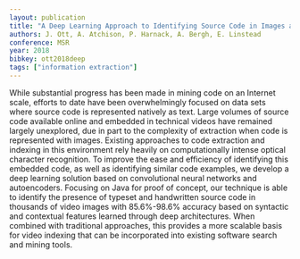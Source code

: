 ```yaml
---
layout: publication
title: "A Deep Learning Approach to Identifying Source Code in Images and Video"
authors: J. Ott, A. Atchison, P. Harnack, A. Bergh, E. Linstead
conference: MSR
year: 2018
bibkey: ott2018deep
tags: ["information extraction"]
---
```

While substantial progress has been made in mining code on an
Internet scale, efforts to date have been overwhelmingly focused on
data sets where source code is represented natively as text. Large
volumes of source code available online and embedded in technical
videos have remained largely unexplored, due in part to the complexity of extraction when code is represented with images. Existing
approaches to code extraction and indexing in this environment rely
heavily on computationally intense optical character recognition.
To improve the ease and efficiency of identifying this embedded
code, as well as identifying similar code examples, we develop a
deep learning solution based on convolutional neural networks and
autoencoders. Focusing on Java for proof of concept, our technique
is able to identify the presence of typeset and handwritten source
code in thousands of video images with 85.6%-98.6% accuracy based
on syntactic and contextual features learned through deep architectures. When combined with traditional approaches, this provides
a more scalable basis for video indexing that can be incorporated
into existing software search and mining tools.
